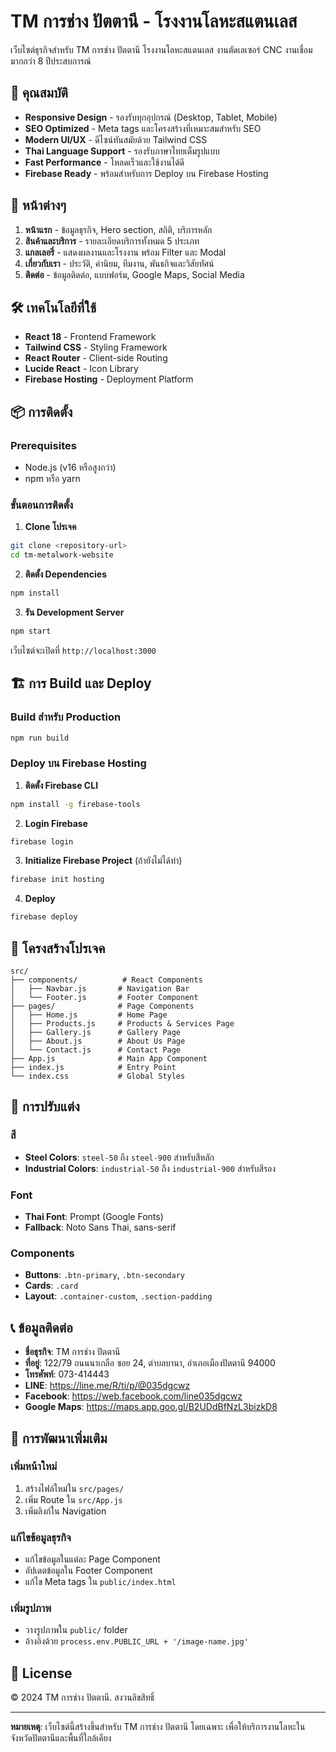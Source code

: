 # TM การช่าง ปัตตานี - โรงงานโลหะสแตนเลส

เว็บไซต์ธุรกิจสำหรับ TM การช่าง ปัตตานี โรงงานโลหะสแตนเลส งานตัดเลเซอร์ CNC งานเชื่อม มากกว่า 8 ปีประสบการณ์

## 🚀 คุณสมบัติ

- **Responsive Design** - รองรับทุกอุปกรณ์ (Desktop, Tablet, Mobile)
- **SEO Optimized** - Meta tags และโครงสร้างที่เหมาะสมสำหรับ SEO
- **Modern UI/UX** - ดีไซน์ทันสมัยด้วย Tailwind CSS
- **Thai Language Support** - รองรับภาษาไทยเต็มรูปแบบ
- **Fast Performance** - โหลดเร็วและใช้งานได้ดี
- **Firebase Ready** - พร้อมสำหรับการ Deploy บน Firebase Hosting

## 📱 หน้าต่างๆ

1. **หน้าแรก** - ข้อมูลธุรกิจ, Hero section, สถิติ, บริการหลัก
2. **สินค้าและบริการ** - รายละเอียดบริการทั้งหมด 5 ประเภท
3. **แกลเลอรี่** - แสดงผลงานและโรงงาน พร้อม Filter และ Modal
4. **เกี่ยวกับเรา** - ประวัติ, ค่านิยม, ทีมงาน, พันธกิจและวิสัยทัศน์
5. **ติดต่อ** - ข้อมูลติดต่อ, แบบฟอร์ม, Google Maps, Social Media

## 🛠️ เทคโนโลยีที่ใช้

- **React 18** - Frontend Framework
- **Tailwind CSS** - Styling Framework
- **React Router** - Client-side Routing
- **Lucide React** - Icon Library
- **Firebase Hosting** - Deployment Platform

## 📦 การติดตั้ง

### Prerequisites
- Node.js (v16 หรือสูงกว่า)
- npm หรือ yarn

### ขั้นตอนการติดตั้ง

1. **Clone โปรเจค**
```bash
git clone <repository-url>
cd tm-metalwork-website
```

2. **ติดตั้ง Dependencies**
```bash
npm install
```

3. **รัน Development Server**
```bash
npm start
```

เว็บไซต์จะเปิดที่ `http://localhost:3000`

## 🏗️ การ Build และ Deploy

### Build สำหรับ Production
```bash
npm run build
```

### Deploy บน Firebase Hosting

1. **ติดตั้ง Firebase CLI**
```bash
npm install -g firebase-tools
```

2. **Login Firebase**
```bash
firebase login
```

3. **Initialize Firebase Project** (ถ้ายังไม่ได้ทำ)
```bash
firebase init hosting
```

4. **Deploy**
```bash
firebase deploy
```

## 📁 โครงสร้างโปรเจค

```
src/
├── components/          # React Components
│   ├── Navbar.js       # Navigation Bar
│   └── Footer.js       # Footer Component
├── pages/              # Page Components
│   ├── Home.js         # Home Page
│   ├── Products.js     # Products & Services Page
│   ├── Gallery.js      # Gallery Page
│   ├── About.js        # About Us Page
│   └── Contact.js      # Contact Page
├── App.js              # Main App Component
├── index.js            # Entry Point
└── index.css           # Global Styles
```

## 🎨 การปรับแต่ง

### สี
- **Steel Colors**: `steel-50` ถึง `steel-900` สำหรับสีหลัก
- **Industrial Colors**: `industrial-50` ถึง `industrial-900` สำหรับสีรอง

### Font
- **Thai Font**: Prompt (Google Fonts)
- **Fallback**: Noto Sans Thai, sans-serif

### Components
- **Buttons**: `.btn-primary`, `.btn-secondary`
- **Cards**: `.card`
- **Layout**: `.container-custom`, `.section-padding`

## 📞 ข้อมูลติดต่อ

- **ชื่อธุรกิจ**: TM การช่าง ปัตตานี
- **ที่อยู่**: 122/79 ถนนนาเกลือ ซอย 24, ตำบลบานา, อำเภอเมืองปัตตานี 94000
- **โทรศัพท์**: 073-414443
- **LINE**: https://line.me/R/ti/p/@035dgcwz
- **Facebook**: https://web.facebook.com/line035dgcwz
- **Google Maps**: https://maps.app.goo.gl/B2UDdBfNzL3bizkD8

## 🔧 การพัฒนาเพิ่มเติม

### เพิ่มหน้าใหม่
1. สร้างไฟล์ใหม่ใน `src/pages/`
2. เพิ่ม Route ใน `src/App.js`
3. เพิ่มลิงก์ใน Navigation

### แก้ไขข้อมูลธุรกิจ
- แก้ไขข้อมูลในแต่ละ Page Component
- อัปเดตข้อมูลใน Footer Component
- แก้ไข Meta tags ใน `public/index.html`

### เพิ่มรูปภาพ
- วางรูปภาพใน `public/` folder
- อ้างอิงด้วย `process.env.PUBLIC_URL + '/image-name.jpg'`

## 📄 License

© 2024 TM การช่าง ปัตตานี. สงวนลิขสิทธิ์

---

**หมายเหตุ**: เว็บไซต์นี้สร้างขึ้นสำหรับ TM การช่าง ปัตตานี โดยเฉพาะ เพื่อให้บริการงานโลหะในจังหวัดปัตตานีและพื้นที่ใกล้เคียง 